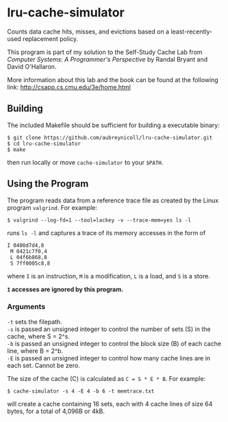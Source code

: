 # lru-cache-simulator
Counts data cache hits, misses, and evictions based on a least-recently-used replacement policy.

This program is part of my solution to the Self-Study Cache Lab from *Computer Systems: A Programmer's Perspective* by Randal Bryant and David O'Hallaron.  

More information about this lab and the book can be found at the following link: http://csapp.cs.cmu.edu/3e/home.html

## Building
The included Makefile should be sufficient for building a executable binary:

```
$ git clone https://github.com/aubreynicoll/lru-cache-simulator.git
$ cd lru-cache-simulator
$ make
```

then run locally or move `cache-simulator` to your `$PATH`.

## Using the Program
The program reads data from a reference trace file as created by the Linux program `valgrind`. For example:

```
$ valgrind --log-fd=1 --tool=lackey -v --trace-mem=yes ls -l
```

runs `ls -l` and captures a trace of its memory accesses in the form of

```
I 0400d7d4,8
 M 0421c7f0,4
 L 04f6b868,8
 S 7ff0005c8,8
```

where `I` is an instruction, `M` is a modification, `L` is a load, and `S` is a store.

**`I` accesses are ignored by this program.**

### Arguments
`-t` sets the filepath.  
`-s` is passed an unsigned integer to control the number of sets (S) in the cache, where S = 2^s.  
`-b` is passed an unsigned integer to control the block size (B) of each cache line, where B = 2^b.  
`-E` is passed an unsigned integer to control how many cache lines are in each set. Cannot be zero.

The size of the cache (C) is calculated as `C = S * E * B`. For example:

```
$ cache-simulator -s 4 -E 4 -b 6 -t memtrace.txt
```

will create a cache containing 16 sets, each with 4 cache lines of size 64 bytes, for a total of 4,096B or 4kB.
